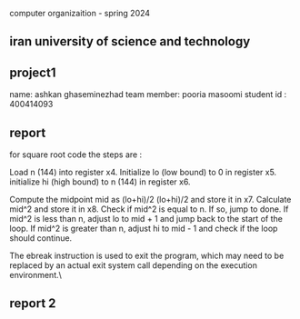 computer organizaition - spring 2024

## iran university of science and technology
## project1

name: ashkan ghaseminezhad
team member: pooria masoomi
student id : 400414093

## report
for square root code
the steps are :

Load n (144) into register x4.
Initialize lo (low bound) to 0 in register x5.
initialize hi (high bound) to n (144) in register x6.

Compute the midpoint mid as (lo+hi)/2
(lo+hi)/2 and store it in x7.
Calculate mid^2 and store it in x8.
Check if mid^2 is equal to n. If so, jump to done.
If mid^2 is less than n, adjust lo to mid + 1 and jump back to the start of the loop.
If mid^2 is greater than n, adjust hi to mid - 1 and check if the loop should continue.

The ebreak instruction is used to exit the program, which may need to be replaced by an actual exit system call depending on the execution environment.\



## report 2
